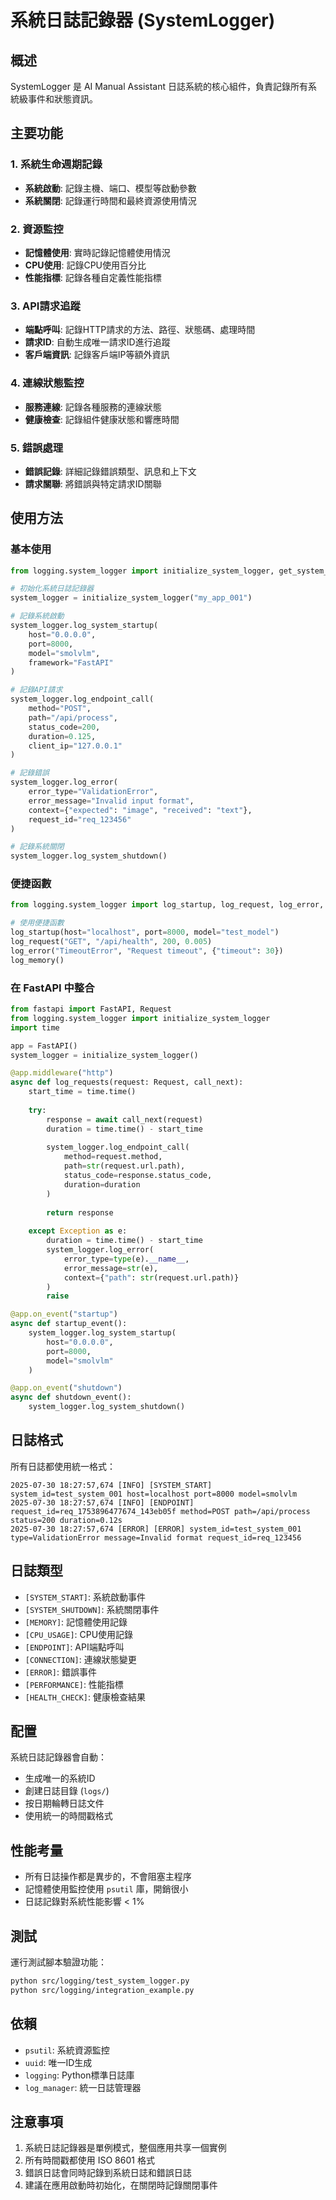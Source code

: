 # 系統日誌記錄器 (SystemLogger)

## 概述

SystemLogger 是 AI Manual Assistant 日誌系統的核心組件，負責記錄所有系統級事件和狀態資訊。

## 主要功能

### 1. 系統生命週期記錄
- **系統啟動**: 記錄主機、端口、模型等啟動參數
- **系統關閉**: 記錄運行時間和最終資源使用情況

### 2. 資源監控
- **記憶體使用**: 實時記錄記憶體使用情況
- **CPU使用**: 記錄CPU使用百分比
- **性能指標**: 記錄各種自定義性能指標

### 3. API請求追蹤
- **端點呼叫**: 記錄HTTP請求的方法、路徑、狀態碼、處理時間
- **請求ID**: 自動生成唯一請求ID進行追蹤
- **客戶端資訊**: 記錄客戶端IP等額外資訊

### 4. 連線狀態監控
- **服務連線**: 記錄各種服務的連線狀態
- **健康檢查**: 記錄組件健康狀態和響應時間

### 5. 錯誤處理
- **錯誤記錄**: 詳細記錄錯誤類型、訊息和上下文
- **請求關聯**: 將錯誤與特定請求ID關聯

## 使用方法

### 基本使用

```python
from logging.system_logger import initialize_system_logger, get_system_logger

# 初始化系統日誌記錄器
system_logger = initialize_system_logger("my_app_001")

# 記錄系統啟動
system_logger.log_system_startup(
    host="0.0.0.0",
    port=8000,
    model="smolvlm",
    framework="FastAPI"
)

# 記錄API請求
system_logger.log_endpoint_call(
    method="POST",
    path="/api/process",
    status_code=200,
    duration=0.125,
    client_ip="127.0.0.1"
)

# 記錄錯誤
system_logger.log_error(
    error_type="ValidationError",
    error_message="Invalid input format",
    context={"expected": "image", "received": "text"},
    request_id="req_123456"
)

# 記錄系統關閉
system_logger.log_system_shutdown()
```

### 便捷函數

```python
from logging.system_logger import log_startup, log_request, log_error, log_memory

# 使用便捷函數
log_startup(host="localhost", port=8000, model="test_model")
log_request("GET", "/api/health", 200, 0.005)
log_error("TimeoutError", "Request timeout", {"timeout": 30})
log_memory()
```

### 在 FastAPI 中整合

```python
from fastapi import FastAPI, Request
from logging.system_logger import initialize_system_logger
import time

app = FastAPI()
system_logger = initialize_system_logger()

@app.middleware("http")
async def log_requests(request: Request, call_next):
    start_time = time.time()
    
    try:
        response = await call_next(request)
        duration = time.time() - start_time
        
        system_logger.log_endpoint_call(
            method=request.method,
            path=str(request.url.path),
            status_code=response.status_code,
            duration=duration
        )
        
        return response
        
    except Exception as e:
        duration = time.time() - start_time
        system_logger.log_error(
            error_type=type(e).__name__,
            error_message=str(e),
            context={"path": str(request.url.path)}
        )
        raise

@app.on_event("startup")
async def startup_event():
    system_logger.log_system_startup(
        host="0.0.0.0",
        port=8000,
        model="smolvlm"
    )

@app.on_event("shutdown")
async def shutdown_event():
    system_logger.log_system_shutdown()
```

## 日誌格式

所有日誌都使用統一格式：

```
2025-07-30 18:27:57,674 [INFO] [SYSTEM_START] system_id=test_system_001 host=localhost port=8000 model=smolvlm
2025-07-30 18:27:57,674 [INFO] [ENDPOINT] request_id=req_1753896477674_143eb05f method=POST path=/api/process status=200 duration=0.12s
2025-07-30 18:27:57,674 [ERROR] [ERROR] system_id=test_system_001 type=ValidationError message=Invalid format request_id=req_123456
```

## 日誌類型

- `[SYSTEM_START]`: 系統啟動事件
- `[SYSTEM_SHUTDOWN]`: 系統關閉事件
- `[MEMORY]`: 記憶體使用記錄
- `[CPU_USAGE]`: CPU使用記錄
- `[ENDPOINT]`: API端點呼叫
- `[CONNECTION]`: 連線狀態變更
- `[ERROR]`: 錯誤事件
- `[PERFORMANCE]`: 性能指標
- `[HEALTH_CHECK]`: 健康檢查結果

## 配置

系統日誌記錄器會自動：
- 生成唯一的系統ID
- 創建日誌目錄 (`logs/`)
- 按日期輪轉日誌文件
- 使用統一的時間戳格式

## 性能考量

- 所有日誌操作都是異步的，不會阻塞主程序
- 記憶體使用監控使用 `psutil` 庫，開銷很小
- 日誌記錄對系統性能影響 < 1%

## 測試

運行測試腳本驗證功能：

```bash
python src/logging/test_system_logger.py
python src/logging/integration_example.py
```

## 依賴

- `psutil`: 系統資源監控
- `uuid`: 唯一ID生成
- `logging`: Python標準日誌庫
- `log_manager`: 統一日誌管理器

## 注意事項

1. 系統日誌記錄器是單例模式，整個應用共享一個實例
2. 所有時間戳都使用 ISO 8601 格式
3. 錯誤日誌會同時記錄到系統日誌和錯誤日誌
4. 建議在應用啟動時初始化，在關閉時記錄關閉事件